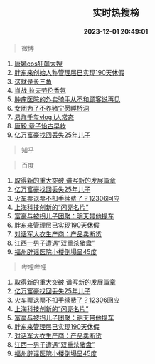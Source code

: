 <div align="center"><h2>实时热搜榜</h2><h4>2023-12-01 20:49:01</h4></div>

> 微博  

1. [唐嫣cos狂飙大嫂](https://s.weibo.com/weibo?q=%23%E5%94%90%E5%AB%A3cos%E7%8B%82%E9%A3%99%E5%A4%A7%E5%AB%82%23&t=31&band_rank=1&Refer=top)<br />
2. [胖东来创始人称管理层已实现190天休假](https://s.weibo.com/weibo?q=%23%E8%83%96%E4%B8%9C%E6%9D%A5%E5%88%9B%E5%A7%8B%E4%BA%BA%E7%A7%B0%E7%AE%A1%E7%90%86%E5%B1%82%E5%B7%B2%E5%AE%9E%E7%8E%B0190%E5%A4%A9%E4%BC%91%E5%81%87%23&t=31&band_rank=2&Refer=top)<br />
3. [这就是长三角](https://s.weibo.com/weibo?q=%23%E8%BF%99%E5%B0%B1%E6%98%AF%E9%95%BF%E4%B8%89%E8%A7%92%23&t=31&band_rank=3&Refer=top)<br />
4. [肖战 拉夫劳伦香氛](https://s.weibo.com/weibo?q=%E8%82%96%E6%88%98%20%E6%8B%89%E5%A4%AB%E5%8A%B3%E4%BC%A6%E9%A6%99%E6%B0%9B&t=31&band_rank=4&Refer=top)<br />
5. [肿瘤医院的外卖骑手从不和顾客说再见](https://s.weibo.com/weibo?q=%23%E8%82%BF%E7%98%A4%E5%8C%BB%E9%99%A2%E7%9A%84%E5%A4%96%E5%8D%96%E9%AA%91%E6%89%8B%E4%BB%8E%E4%B8%8D%E5%92%8C%E9%A1%BE%E5%AE%A2%E8%AF%B4%E5%86%8D%E8%A7%81%23&t=31&band_rank=5&Refer=top)<br />
6. [女团为了不养猪宁愿睡桥洞](https://s.weibo.com/weibo?q=%23%E5%A5%B3%E5%9B%A2%E4%B8%BA%E4%BA%86%E4%B8%8D%E5%85%BB%E7%8C%AA%E5%AE%81%E6%84%BF%E7%9D%A1%E6%A1%A5%E6%B4%9E%23&t=31&band_rank=6&Refer=top)<br />
7. [易烊千玺vlog i人常态](https://s.weibo.com/weibo?q=%E6%98%93%E7%83%8A%E5%8D%83%E7%8E%BAvlog%20i%E4%BA%BA%E5%B8%B8%E6%80%81&t=31&band_rank=7&Refer=top)<br />
8. [唐毅 章子怡古早妆](https://s.weibo.com/weibo?q=%E5%94%90%E6%AF%85%20%E7%AB%A0%E5%AD%90%E6%80%A1%E5%8F%A4%E6%97%A9%E5%A6%86&t=31&band_rank=8&Refer=top)<br />
9. [亿万富豪找回丢失25年儿子](https://s.weibo.com/weibo?q=%23%E4%BA%BF%E4%B8%87%E5%AF%8C%E8%B1%AA%E6%89%BE%E5%9B%9E%E4%B8%A2%E5%A4%B125%E5%B9%B4%E5%84%BF%E5%AD%90%23&t=31&band_rank=9&Refer=top)<br />

> 知乎  


> 百度  

1. [取得新的重大突破 谱写新的发展篇章](https://www.baidu.com/s?wd=%E5%8F%96%E5%BE%97%E6%96%B0%E7%9A%84%E9%87%8D%E5%A4%A7%E7%AA%81%E7%A0%B4+%E8%B0%B1%E5%86%99%E6%96%B0%E7%9A%84%E5%8F%91%E5%B1%95%E7%AF%87%E7%AB%A0&sa=fyb_news&rsv_dl=fyb_news)<br />
2. [亿万富豪找回丢失25年儿子](https://www.baidu.com/s?wd=%E4%BA%BF%E4%B8%87%E5%AF%8C%E8%B1%AA%E6%89%BE%E5%9B%9E%E4%B8%A2%E5%A4%B125%E5%B9%B4%E5%84%BF%E5%AD%90&sa=fyb_news&rsv_dl=fyb_news)<br />
3. [火车票退票不扣手续费了？12306回应](https://www.baidu.com/s?wd=%E7%81%AB%E8%BD%A6%E7%A5%A8%E9%80%80%E7%A5%A8%E4%B8%8D%E6%89%A3%E6%89%8B%E7%BB%AD%E8%B4%B9%E4%BA%86%EF%BC%9F12306%E5%9B%9E%E5%BA%94&sa=fyb_news&rsv_dl=fyb_news)<br />
4. [上海科技创新的“闪亮名片”](https://www.baidu.com/s?wd=%E4%B8%8A%E6%B5%B7%E7%A7%91%E6%8A%80%E5%88%9B%E6%96%B0%E7%9A%84%E2%80%9C%E9%97%AA%E4%BA%AE%E5%90%8D%E7%89%87%E2%80%9D&sa=fyb_news&rsv_dl=fyb_news)<br />
5. [富豪与被拐儿子团聚：明天带他提车](https://www.baidu.com/s?wd=%E5%AF%8C%E8%B1%AA%E4%B8%8E%E8%A2%AB%E6%8B%90%E5%84%BF%E5%AD%90%E5%9B%A2%E8%81%9A%EF%BC%9A%E6%98%8E%E5%A4%A9%E5%B8%A6%E4%BB%96%E6%8F%90%E8%BD%A6&sa=fyb_news&rsv_dl=fyb_news)<br />
6. [胖东来管理层已实现190天休假](https://www.baidu.com/s?wd=%E8%83%96%E4%B8%9C%E6%9D%A5%E7%AE%A1%E7%90%86%E5%B1%82%E5%B7%B2%E5%AE%9E%E7%8E%B0190%E5%A4%A9%E4%BC%91%E5%81%87&sa=fyb_news&rsv_dl=fyb_news)<br />
7. [对话军大衣生产商：产品卖断货](https://www.baidu.com/s?wd=%E5%AF%B9%E8%AF%9D%E5%86%9B%E5%A4%A7%E8%A1%A3%E7%94%9F%E4%BA%A7%E5%95%86%EF%BC%9A%E4%BA%A7%E5%93%81%E5%8D%96%E6%96%AD%E8%B4%A7&sa=fyb_news&rsv_dl=fyb_news)<br />
8. [江西一男子遭遇“双重杀猪盘”](https://www.baidu.com/s?wd=%E6%B1%9F%E8%A5%BF%E4%B8%80%E7%94%B7%E5%AD%90%E9%81%AD%E9%81%87%E2%80%9C%E5%8F%8C%E9%87%8D%E6%9D%80%E7%8C%AA%E7%9B%98%E2%80%9D&sa=fyb_news&rsv_dl=fyb_news)<br />
9. [福州辟谣医院小楼倒塌呈45度](https://www.baidu.com/s?wd=%E7%A6%8F%E5%B7%9E%E8%BE%9F%E8%B0%A3%E5%8C%BB%E9%99%A2%E5%B0%8F%E6%A5%BC%E5%80%92%E5%A1%8C%E5%91%8845%E5%BA%A6&sa=fyb_news&rsv_dl=fyb_news)<br />

> 哔哩哔哩  

1. [取得新的重大突破 谱写新的发展篇章](https://www.baidu.com/s?wd=%E5%8F%96%E5%BE%97%E6%96%B0%E7%9A%84%E9%87%8D%E5%A4%A7%E7%AA%81%E7%A0%B4+%E8%B0%B1%E5%86%99%E6%96%B0%E7%9A%84%E5%8F%91%E5%B1%95%E7%AF%87%E7%AB%A0&sa=fyb_news&rsv_dl=fyb_news)<br />
2. [亿万富豪找回丢失25年儿子](https://www.baidu.com/s?wd=%E4%BA%BF%E4%B8%87%E5%AF%8C%E8%B1%AA%E6%89%BE%E5%9B%9E%E4%B8%A2%E5%A4%B125%E5%B9%B4%E5%84%BF%E5%AD%90&sa=fyb_news&rsv_dl=fyb_news)<br />
3. [火车票退票不扣手续费了？12306回应](https://www.baidu.com/s?wd=%E7%81%AB%E8%BD%A6%E7%A5%A8%E9%80%80%E7%A5%A8%E4%B8%8D%E6%89%A3%E6%89%8B%E7%BB%AD%E8%B4%B9%E4%BA%86%EF%BC%9F12306%E5%9B%9E%E5%BA%94&sa=fyb_news&rsv_dl=fyb_news)<br />
4. [上海科技创新的“闪亮名片”](https://www.baidu.com/s?wd=%E4%B8%8A%E6%B5%B7%E7%A7%91%E6%8A%80%E5%88%9B%E6%96%B0%E7%9A%84%E2%80%9C%E9%97%AA%E4%BA%AE%E5%90%8D%E7%89%87%E2%80%9D&sa=fyb_news&rsv_dl=fyb_news)<br />
5. [富豪与被拐儿子团聚：明天带他提车](https://www.baidu.com/s?wd=%E5%AF%8C%E8%B1%AA%E4%B8%8E%E8%A2%AB%E6%8B%90%E5%84%BF%E5%AD%90%E5%9B%A2%E8%81%9A%EF%BC%9A%E6%98%8E%E5%A4%A9%E5%B8%A6%E4%BB%96%E6%8F%90%E8%BD%A6&sa=fyb_news&rsv_dl=fyb_news)<br />
6. [胖东来管理层已实现190天休假](https://www.baidu.com/s?wd=%E8%83%96%E4%B8%9C%E6%9D%A5%E7%AE%A1%E7%90%86%E5%B1%82%E5%B7%B2%E5%AE%9E%E7%8E%B0190%E5%A4%A9%E4%BC%91%E5%81%87&sa=fyb_news&rsv_dl=fyb_news)<br />
7. [对话军大衣生产商：产品卖断货](https://www.baidu.com/s?wd=%E5%AF%B9%E8%AF%9D%E5%86%9B%E5%A4%A7%E8%A1%A3%E7%94%9F%E4%BA%A7%E5%95%86%EF%BC%9A%E4%BA%A7%E5%93%81%E5%8D%96%E6%96%AD%E8%B4%A7&sa=fyb_news&rsv_dl=fyb_news)<br />
8. [江西一男子遭遇“双重杀猪盘”](https://www.baidu.com/s?wd=%E6%B1%9F%E8%A5%BF%E4%B8%80%E7%94%B7%E5%AD%90%E9%81%AD%E9%81%87%E2%80%9C%E5%8F%8C%E9%87%8D%E6%9D%80%E7%8C%AA%E7%9B%98%E2%80%9D&sa=fyb_news&rsv_dl=fyb_news)<br />
9. [福州辟谣医院小楼倒塌呈45度](https://www.baidu.com/s?wd=%E7%A6%8F%E5%B7%9E%E8%BE%9F%E8%B0%A3%E5%8C%BB%E9%99%A2%E5%B0%8F%E6%A5%BC%E5%80%92%E5%A1%8C%E5%91%8845%E5%BA%A6&sa=fyb_news&rsv_dl=fyb_news)<br />
